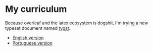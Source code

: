 # My curriculum

Because overleaf and the latex ecosystem is dogshit, I'm trying a new typeset document named [typst](https://typst.app/home/).

- [English version](curriculum-en.typ)
- [Portuguese version](curriculum-pt.typ)
